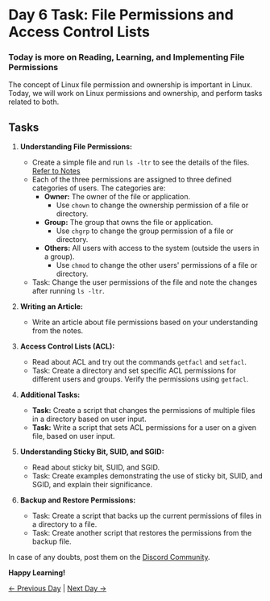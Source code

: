 # Day 6 Task: File Permissions and Access Control Lists

### Today is more on Reading, Learning, and Implementing File Permissions

The concept of Linux file permission and ownership is important in Linux. Today, we will work on Linux permissions and ownership, and perform tasks related to both.

## Tasks

1. **Understanding File Permissions:**
   - Create a simple file and run `ls -ltr` to see the details of the files. [Refer to Notes](https://github.com/LondheShubham153/90DaysOfDevOps/tree/master/2023/day06/notes)
   - Each of the three permissions are assigned to three defined categories of users. The categories are:
     - **Owner:** The owner of the file or application.
       - Use `chown` to change the ownership permission of a file or directory.
     - **Group:** The group that owns the file or application.
       - Use `chgrp` to change the group permission of a file or directory.
     - **Others:** All users with access to the system (outside the users in a group).
       - Use `chmod` to change the other users' permissions of a file or directory.
   - Task: Change the user permissions of the file and note the changes after running `ls -ltr`.

2. **Writing an Article:**
   - Write an article about file permissions based on your understanding from the notes.

3. **Access Control Lists (ACL):**
   - Read about ACL and try out the commands `getfacl` and `setfacl`.
   - Task: Create a directory and set specific ACL permissions for different users and groups. Verify the permissions using `getfacl`.

4. **Additional Tasks:**
   - **Task:** Create a script that changes the permissions of multiple files in a directory based on user input.
   - **Task:** Write a script that sets ACL permissions for a user on a given file, based on user input.

5. **Understanding Sticky Bit, SUID, and SGID:**
   - Read about sticky bit, SUID, and SGID.
   - Task: Create examples demonstrating the use of sticky bit, SUID, and SGID, and explain their significance.

6. **Backup and Restore Permissions:**
   - Task: Create a script that backs up the current permissions of files in a directory to a file.
   - Task: Create another script that restores the permissions from the backup file.

In case of any doubts, post them on the [Discord Community](https://discord.gg/hs3Pmc5F).

**Happy Learning!**

[← Previous Day](../day05/README.md) | [Next Day →](../day07/README.md)
